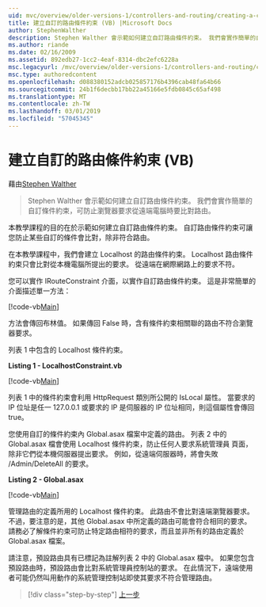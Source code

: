 ```yaml
---
uid: mvc/overview/older-versions-1/controllers-and-routing/creating-a-custom-route-constraint-vb
title: 建立自訂的路由條件約束 (VB) |Microsoft Docs
author: StephenWalther
description: Stephen Walther 會示範如何建立自訂路由條件約束。 我們會實作簡單的自訂條件約束可以防止路由比對 w...
ms.author: riande
ms.date: 02/16/2009
ms.assetid: 892edb27-1cc2-4eaf-8314-dbc2efc6228a
msc.legacyurl: /mvc/overview/older-versions-1/controllers-and-routing/creating-a-custom-route-constraint-vb
msc.type: authoredcontent
ms.openlocfilehash: d088380152adcb025857176b4396cab48fa64b66
ms.sourcegitcommit: 24b1f6decbb17bb22a45166e5fdb0845c65af498
ms.translationtype: MT
ms.contentlocale: zh-TW
ms.lasthandoff: 03/01/2019
ms.locfileid: "57045345"
---
```

<a name="creating-a-custom-route-constraint-vb"></a>建立自訂的路由條件約束 (VB)
====================
藉由[Stephen Walther](https://github.com/StephenWalther)

> Stephen Walther 會示範如何建立自訂路由條件約束。 我們會實作簡單的自訂條件約束，可防止瀏覽器要求從遠端電腦時要比對路由。


本教學課程的目的在於示範如何建立自訂路由條件約束。 自訂路由條件約束可讓您防止某些自訂的條件會比對，除非符合路由。

在本教學課程中，我們會建立 Localhost 的路由條件約束。 Localhost 路由條件約束只會比對從本機電腦所提出的要求。 從遠端在網際網路上的要求不符。

您可以實作 IRouteConstraint 介面，以實作自訂路由條件約束。 這是非常簡單的介面描述單一方法：

[!code-vb[Main](creating-a-custom-route-constraint-vb/samples/sample1.vb)]

方法會傳回布林值。 如果傳回 False 時，含有條件約束相關聯的路由不符合瀏覽器要求。

列表 1 中包含的 Localhost 條件約束。

**Listing 1 - LocalhostConstraint.vb**

[!code-vb[Main](creating-a-custom-route-constraint-vb/samples/sample2.vb)]

列表 1 中的條件約束會利用 HttpRequest 類別所公開的 IsLocal 屬性。 當要求的 IP 位址是任一 127.0.0.1 或要求的 IP 是伺服器的 IP 位址相同，則這個屬性會傳回 true。

您使用自訂的條件約束內 Global.asax 檔案中定義的路由。 列表 2 中的 Global.asax 檔會使用 Localhost 條件約束，防止任何人要求系統管理員 頁面，除非它們從本機伺服器提出要求。 例如，從遠端伺服器時，將會失敗 /Admin/DeleteAll 的要求。

**Listing 2 - Global.asax**

[!code-vb[Main](creating-a-custom-route-constraint-vb/samples/sample3.vb)]

管理路由的定義所用的 Localhost 條件約束。 此路由不會比對遠端瀏覽器要求。 不過，要注意的是，其他 Global.asax 中所定義的路由可能會符合相同的要求。 請務必了解條件約束可防止特定路由相符的要求，而且並非所有的路由定義於 Global.asax 檔案。

請注意，預設路由具有已標記為註解列表 2 中的 Global.asax 檔中。 如果您包含預設路由時，預設路由會比對系統管理員控制站的要求。 在此情況下，遠端使用者可能仍然叫用動作的系統管理控制站即使其要求不符合管理路由。

> [!div class="step-by-step"]
> [上一步](creating-a-route-constraint-vb.md)

